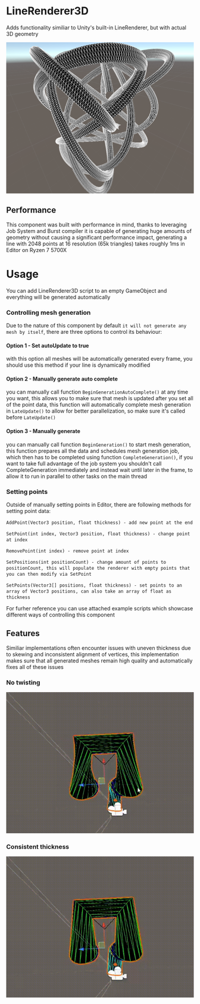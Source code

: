 # LineRenderer3D
Adds functionality similiar to Unity's built-in LineRenderer, but with actual 3D geometry

<img src="line3d.png" width="600" >

## Performance 
This component was built with performance in mind, thanks to leveraging Job System and Burst compiler it is capable of generating huge amounts of geometry without causing a significant performance impact, generating a line with 2048 points at 16 resolution (65k triangles) takes roughly 1ms in Editor on Ryzen 7 5700X
# Usage
You can add LineRenderer3D script to an empty GameObject and everything will be generated automatically
### Controlling mesh generation
Due to the nature of this component by default `it will not generate any mesh by itself`, there are three options to control its behaviour:
#### Option 1 - Set autoUpdate to true
with this option all meshes will be automatically generated every frame,
you should use this method if your line is dynamically modified
#### Option 2 - Manually generate auto complete
you can manually call function ```BeginGenerationAutoComplete()``` at any time you want, this allows you to make sure that mesh is updated after you set all of the point data,
this function will automatically complete mesh generation in ```LateUpdate()``` to allow for better parallelization, so make sure it's called before ```LateUpdate()```
#### Option 3 - Manually generate
you can manually call function ```BeginGeneration()``` to start mesh generation, this function prepares all the data and schedules mesh generation job, which then has to be completed
using function ```CompleteGeneration()```, if you want to take full advantage of the job system you shouldn't call CompleteGeneration immediately and instead wait until later in the frame,
to allow it to run in parallel to other tasks on the main thread
### Setting points
Outside of manually setting points in Editor, there are following methods for setting point data:
```
AddPoint(Vector3 position, float thickness) - add new point at the end 
```

```
SetPoint(int index, Vector3 position, float thickness) - change point at index
```
```
RemovePoint(int index) - remove point at index
```
```
SetPositions(int positionCount) - change amount of points to positionCount, this will populate the renderer with empty points that you can then modify via SetPoint 
```
```
SetPoints(Vector3[] positions, float thickness) - set points to an array of Vector3 positions, can also take an array of float as thickness
```
For furher reference you can use attached example scripts which showcase different ways of controlling this component
## Features
Similiar implementations often encounter issues with uneven thickness due to skewing and inconsistent alignment of vertices, this implementation makes sure that all generated meshes remain high quality and automatically fixes all of these issues
### No twisting 
![Twisting fix](twisting.gif)
### Consistent thickness 
![Thickness fix](scaling.gif)
